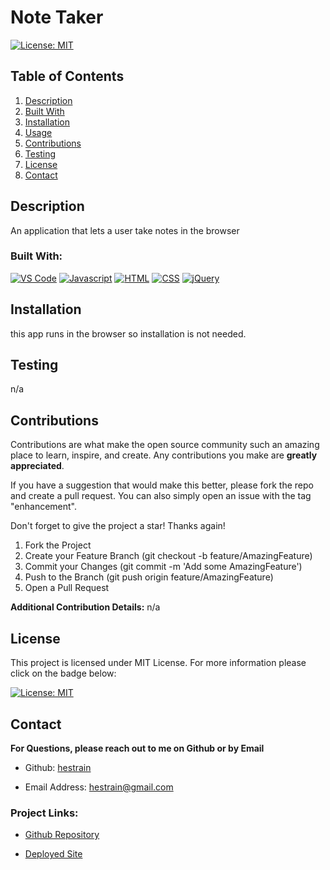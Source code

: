 <h1 style= "text-center"> Note Taker </h1>


[![License: MIT](https://img.shields.io/badge/License-MIT-yellow.svg)](https://opensource.org/licenses/MIT)


  ## Table of Contents
<ol>
<li>
<a href="#description"> Description </a>
</li>
<li> <a href="#built-with"> Built With </a>
</li>
<li><a href="#installation"> Installation </a>
</li>
<li>
<a href="#usage"> Usage </a>
</li>
<li><a href="#contributions"> Contributions </a>
</li>
<li>
<a href="#testing"> Testing </a>
</li>
<li>
<a href="#license"> License </a>
</li>
<li>
<a href="#contact"> Contact </a>
</li> 
</ol>

## Description 
 
  An application that lets a user take notes in the browser
 

### Built With: 

  [![VS Code](https://img.shields.io/badge/IDE-VSCode-0000ff?style=plastic&logo=VisualStudioCode&logoWidth=10)](https://code.visualstudio.com/docs)
  [![Javascript](https://img.shields.io/badge/Language-JavaScript-ff0000?style=plastic&logo=JavaScript&logoWidth=10)](https://javascript.info/)
  [![HTML](https://img.shields.io/badge/Language-HTML-ff8000?style=plastic&logo=HTML5&logoWidth=10)](https://html.com/)
  [![CSS](https://img.shields.io/badge/Language-CSS-ffff00?style=plastic&logo=HTML5&logoWidth=10)](https://developer.mozilla.org/en-US/docs/Web/CSS)
  [![jQuery](https://img.shields.io/badge/API-jQuery-ff00ff?style=plastic&logo=jQuery&logoWidth=10)](https://jquery.com/)


## Installation 
 
   this app runs in the browser so installation is not needed. 


## Testing 

  n/a

## Contributions 

   Contributions are what make the open source community such an amazing place to learn, inspire, and create. Any contributions you make are **greatly appreciated**. 



If you have a suggestion that would make this better, please fork the repo and create a pull request. You can also simply open an issue with the tag "enhancement".

Don't forget to give the project a star! Thanks again!


1. Fork the Project
2. Create your Feature Branch (git checkout -b feature/AmazingFeature)
3. Commit your Changes (git commit -m 'Add some AmazingFeature')
4. Push to the Branch (git push origin feature/AmazingFeature)
5. Open a Pull Request


 
 **Additional Contribution Details:** 
   n/a

## License 
 
  This project is licensed under MIT License. For more information please click on the badge below: 
  
 
 [![License: MIT](https://img.shields.io/badge/License-MIT-yellow.svg)](https://opensource.org/licenses/MIT)

## Contact 
 
**For Questions, please reach out to me on Github or by Email** 

  - Github: 
   [hestrain](https://github.com/hestrain)

  - Email Address: 
  [hestrain@gmail.com](mailto:hestrain@gmail.com)

  ### Project Links: 

 - [Github Repository](https://github.com/hestrain/Note-Taker)

 - [Deployed Site](https://note-taker-t3yu.onrender.com)
